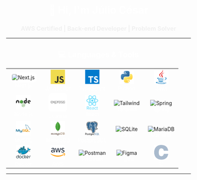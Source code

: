 <!-- Título e apresentação -->
<h1 align="center" style="color:white;">👋 Hi, I'm Júlio César</h1>
<h3 align="center" style="color:#f0f0f0;">AWS Certified | Back-end Developer | Problem Solver</h3>

---

<!-- Seção: Tecnologias -->
<h2 align="center" style="color:white;">💻 Languages & Tools</h2>

<table align="center">
  <tr>
    <td align="center" width="80">
      <img src="https://cdn.worldvectorlogo.com/logos/nextjs-2.svg" width="40" height="40" style="background-color:white; padding:5px; border-radius:8px;" alt="Next.js"/>
      <br><span style="color:white;">Next.js</span>
    </td>
    <td align="center" width="80">
      <img src="https://raw.githubusercontent.com/devicons/devicon/master/icons/javascript/javascript-original.svg" width="40" height="40" alt="JavaScript"/>
      <br><span style="color:white;">JavaScript</span>
    </td>
    <td align="center" width="80">
      <img src="https://raw.githubusercontent.com/devicons/devicon/master/icons/typescript/typescript-original.svg" width="40" height="40" alt="TypeScript"/>
      <br><span style="color:white;">TypeScript</span>
    </td>
    <td align="center" width="80">
      <img src="https://raw.githubusercontent.com/devicons/devicon/master/icons/python/python-original.svg" width="40" height="40" alt="Python"/>
      <br><span style="color:white;">Python</span>
    </td>
    <td align="center" width="80">
      <img src="https://raw.githubusercontent.com/devicons/devicon/master/icons/java/java-original.svg" width="40" height="40" alt="Java"/>
      <br><span style="color:white;">Java</span>
    </td>
  </tr>
  <tr>
    <td align="center">
      <img src="https://raw.githubusercontent.com/devicons/devicon/master/icons/nodejs/nodejs-original-wordmark.svg" width="40" height="40" alt="Node.js"/>
      <br><span style="color:white;">Node.js</span>
    </td>
    <td align="center">
      <img src="https://raw.githubusercontent.com/devicons/devicon/master/icons/express/express-original-wordmark.svg" width="40" height="40" style="background-color:white; padding:5px; border-radius:8px;" alt="Express"/>
      <br><span style="color:white;">Express</span>
    </td>
    <td align="center">
      <img src="https://raw.githubusercontent.com/devicons/devicon/master/icons/react/react-original-wordmark.svg" width="40" height="40" alt="React"/>
      <br><span style="color:white;">React</span>
    </td>
    <td align="center">
      <img src="https://www.vectorlogo.zone/logos/tailwindcss/tailwindcss-icon.svg" width="40" height="40" alt="Tailwind"/>
      <br><span style="color:white;">Tailwind</span>
    </td>
    <td align="center">
      <img src="https://www.vectorlogo.zone/logos/springio/springio-icon.svg" width="40" height="40" alt="Spring"/>
      <br><span style="color:white;">Spring</span>
    </td>
  </tr>
  <tr>
    <td align="center">
      <img src="https://raw.githubusercontent.com/devicons/devicon/master/icons/mysql/mysql-original-wordmark.svg" width="40" height="40" alt="MySQL"/>
      <br><span style="color:white;">MySQL</span>
    </td>
    <td align="center">
      <img src="https://raw.githubusercontent.com/devicons/devicon/master/icons/mongodb/mongodb-original-wordmark.svg" width="40" height="40" alt="MongoDB"/>
      <br><span style="color:white;">MongoDB</span>
    </td>
    <td align="center">
      <img src="https://raw.githubusercontent.com/devicons/devicon/master/icons/postgresql/postgresql-original-wordmark.svg" width="40" height="40" alt="PostgreSQL"/>
      <br><span style="color:white;">PostgreSQL</span>
    </td>
    <td align="center">
      <img src="https://www.vectorlogo.zone/logos/sqlite/sqlite-icon.svg" width="40" height="40" alt="SQLite"/>
      <br><span style="color:white;">SQLite</span>
    </td>
    <td align="center">
      <img src="https://www.vectorlogo.zone/logos/mariadb/mariadb-icon.svg" width="40" height="40" alt="MariaDB"/>
      <br><span style="color:white;">MariaDB</span>
    </td>
  </tr>
  <tr>
    <td align="center">
      <img src="https://raw.githubusercontent.com/devicons/devicon/master/icons/docker/docker-original-wordmark.svg" width="40" height="40" alt="Docker"/>
      <br><span style="color:white;">Docker</span>
    </td>
    <td align="center">
      <img src="https://raw.githubusercontent.com/devicons/devicon/master/icons/amazonwebservices/amazonwebservices-original-wordmark.svg" width="40" height="40" alt="AWS"/>
      <br><span style="color:white;">AWS</span>
    </td>
    <td align="center">
      <img src="https://www.vectorlogo.zone/logos/getpostman/getpostman-icon.svg" width="40" height="40" alt="Postman"/>
      <br><span style="color:white;">Postman</span>
    </td>
    <td align="center">
      <img src="https://www.vectorlogo.zone/logos/figma/figma-icon.svg" width="40" height="40" alt="Figma"/>
      <br><span style="color:white;">Figma</span>
    </td>
    <td align="center">
      <img src="https://raw.githubusercontent.com/devicons/devicon/master/icons/c/c-original.svg" width="40" height="40" alt="C"/>
      <br><span style="color:white;">C</span>
    </td>
  </tr>
</table>

---
